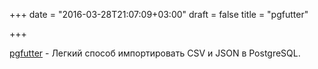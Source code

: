 +++
date = "2016-03-28T21:07:09+03:00"
draft = false
title = "pgfutter"

+++

<p><a href="https://github.com/lukasmartinelli/pgfutter">pgfutter</a>&nbsp;- Легкий способ импортировать&nbsp;CSV и JSON в PostgreSQL.</p>

